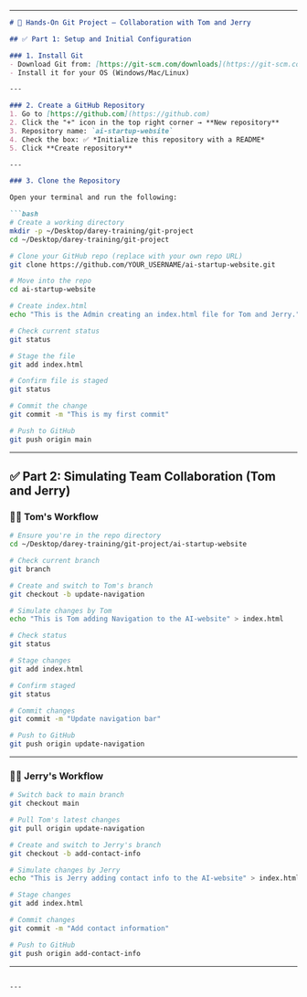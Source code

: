 
---

```markdown
# 🚀 Hands-On Git Project – Collaboration with Tom and Jerry

## ✅ Part 1: Setup and Initial Configuration

### 1. Install Git
- Download Git from: [https://git-scm.com/downloads](https://git-scm.com/downloads)
- Install it for your OS (Windows/Mac/Linux)

---

### 2. Create a GitHub Repository
1. Go to [https://github.com](https://github.com)
2. Click the "+" icon in the top right corner → **New repository**
3. Repository name: `ai-startup-website`
4. Check the box: ✅ *Initialize this repository with a README*
5. Click **Create repository**

---

### 3. Clone the Repository

Open your terminal and run the following:

```bash
# Create a working directory
mkdir -p ~/Desktop/darey-training/git-project
cd ~/Desktop/darey-training/git-project

# Clone your GitHub repo (replace with your own repo URL)
git clone https://github.com/YOUR_USERNAME/ai-startup-website.git

# Move into the repo
cd ai-startup-website

# Create index.html
echo "This is the Admin creating an index.html file for Tom and Jerry." > index.html

# Check current status
git status

# Stage the file
git add index.html

# Confirm file is staged
git status

# Commit the change
git commit -m "This is my first commit"

# Push to GitHub
git push origin main
```

---

## ✅ Part 2: Simulating Team Collaboration (Tom and Jerry)

### 👨‍💻 Tom's Workflow

```bash
# Ensure you're in the repo directory
cd ~/Desktop/darey-training/git-project/ai-startup-website

# Check current branch
git branch

# Create and switch to Tom's branch
git checkout -b update-navigation

# Simulate changes by Tom
echo "This is Tom adding Navigation to the AI-website" > index.html

# Check status
git status

# Stage changes
git add index.html

# Confirm staged
git status

# Commit changes
git commit -m "Update navigation bar"

# Push to GitHub
git push origin update-navigation
```

---

### 👨‍💻 Jerry's Workflow

```bash
# Switch back to main branch
git checkout main

# Pull Tom's latest changes
git pull origin update-navigation

# Create and switch to Jerry's branch
git checkout -b add-contact-info

# Simulate changes by Jerry
echo "This is Jerry adding contact info to the AI-website" > index.html

# Stage changes
git add index.html

# Commit changes
git commit -m "Add contact information"

# Push to GitHub
git push origin add-contact-info
```

---


```

---

